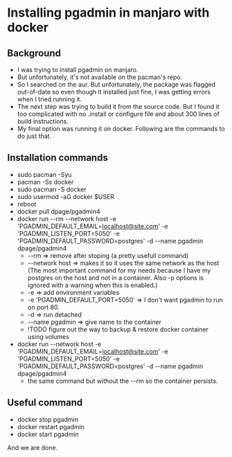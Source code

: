 # Installing pgadmin in manjaro with docker

## Background
+ I was trying to install pgadmin on manjaro.
+ But unfortunately, it's not available on the pacman's repo.
+ So I searched on the aur. But unfortunately, the package was flagged
  out-of-date so even though it installed just fine, I was getting errors when
  I tried running it.
+ The next step was trying to build it from the source code. But I found it too
  complicated with no .install or configure file and about 300 lines of build
  instructions.
+ My final option was running it on docker. Following are the commands to do
  just that.

## Installation commands
+ sudo pacman -Syu
+ pacman -Ss docker
+ sudo pacman -S docker
+ sudo usermod -aG docker $USER 
+ reboot
+ docker pull dpage/pgadmin4
+ docker run --rm --network host -e 'PGADMIN_DEFAULT_EMAIL=localhost@site.com' -e 'PGADMIN_LISTEN_PORT=5050' -e 'PGADMIN_DEFAULT_PASSWORD=postgres' -d --name pgadmin dpage/pgadmin4 
    * --rm => remove after stoping (a pretty usefull command)
    * --network host => makes it so it uses the same network as the host (The
      most important command for my needs because I have my postgres on the host
      and not in a container. Also -p options is ignored with a warning when this
      is enabled.)
    * -e => add environment variables
    * -e 'PGADMIN_DEFAULT_PORT=5050' => I don't want pgadmin to run on port 80.
    * -d => run detached
    * --name pgadmin => give name to the container
    * !TODO figure out the way to backup & restore docker container using volumes
+ docker run --network host -e 'PGADMIN_DEFAULT_EMAIL=localhost@site.com' -e 'PGADMIN_LISTEN_PORT=5050' -e 'PGADMIN_DEFAULT_PASSWORD=postgres' -d --name pgadmin dpage/pgadmin4 
    * the same command but without the --rm so the container persists.

## Useful command
+ docker stop pgadmin
+ docker restart pgadmin
+ docker start pgadmin

And we are done.
